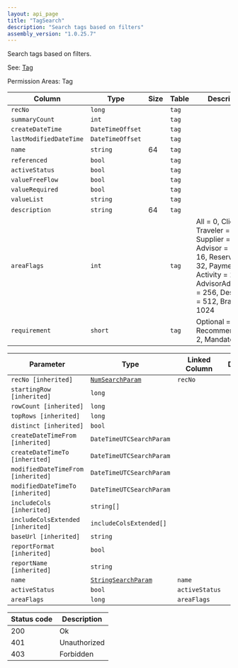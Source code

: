 ```yaml
---
layout: api_page
title: "TagSearch"
description: "Search tags based on filters"
assembly_version: "1.0.25.7"
---
```


Search tags based on filters.

See: [Tag](Tag.html)

Permission Areas: Tag

| Column | Type | Size | Table | Description |
| ------ | ---- | ---- | ----- | ----------- |
| `recNo` | `long` |  | `tag` | 
| `summaryCount` | `int` |  | `tag` | 
| `createDateTime` | `DateTimeOffset` |  | `tag` | 
| `lastModifiedDateTime` | `DateTimeOffset` |  | `tag` | 
| `name` | `string` | 64 | `tag` | 
| `referenced` | `bool` |  | `tag` | 
| `activeStatus` | `bool` |  | `tag` | 
| `valueFreeFlow` | `bool` |  | `tag` | 
| `valueRequired` | `bool` |  | `tag` | 
| `valueList` | `string` |  | `tag` | 
| `description` | `string` | 64 | `tag` | 
| `areaFlags` | `int` |  | `tag` | All = 0, Client = 1, Traveler = 2, Supplier = 4, Advisor = 8, Trip = 16, Reservation = 32, Payment = 64, Activity = 128, AdvisorAdjustment = 256, Destination = 512, Branch = 1024
| `requirement` | `short` |  | `tag` | Optional = 1, Recommended = 2, Mandatory = 3

| Parameter | Type | Linked Column | Description |
| --------- | ---- | ------------- | ----------- |
| `recNo [inherited]` | [`NumSearchParam`](NumSearchParam) | `recNo` | 
| `startingRow [inherited]` | `long` |  | 
| `rowCount [inherited]` | `long` |  | 
| `topRows [inherited]` | `long` |  | 
| `distinct [inherited]` | `bool` |  | 
| `createDateTimeFrom [inherited]` | `DateTimeUTCSearchParam` |  | 
| `createDateTimeTo [inherited]` | `DateTimeUTCSearchParam` |  | 
| `modifiedDateTimeFrom [inherited]` | `DateTimeUTCSearchParam` |  | 
| `modifiedDateTimeTo [inherited]` | `DateTimeUTCSearchParam` |  | 
| `includeCols [inherited]` | `string[]` |  | 
| `includeColsExtended [inherited]` | `includeColsExtended[]` |  | 
| `baseUrl [inherited]` | `string` |  | 
| `reportFormat [inherited]` | `bool` |  | 
| `reportName [inherited]` | `string` |  | 
| `name` | [`StringSearchParam`](StringSearchParam) | `name` | 
| `activeStatus` | `bool` | `activeStatus` | 
| `areaFlags` | `long` | `areaFlags` | 

| Status code | Description |
| ----------- | ----------- |
| 200 | Ok |
| 401 | Unauthorized |
| 403 | Forbidden |


